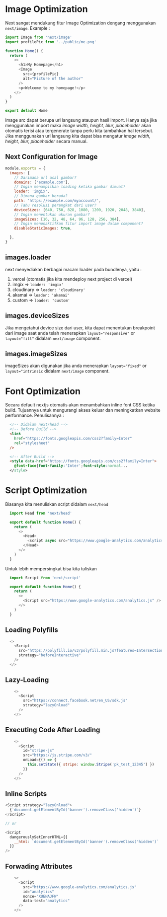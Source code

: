 # Image Optimization

Next sangat mendukung fitur Image Optimization dengang menggunakan `next/image`. Example :

```js
import Image from 'next/image'
import profilePic from '../public/me.png'

function Home() {
  return (
    <>
      <h1>My Homepage</h1>
      <Image
        src={profilePic}
        alt="Picture of the author"
      />
      <p>Welcome to my homepage!</p>
    </>
  )
}

export default Home
```

Image src dapat berupa url langsung ataupun hasil import. Hanya saja jika menggunakan import maka *image width, height, blur, placeholder* akan otomatis terisi atau tergenerate tanpa perlu kita tambahkan hal tersebut. Jika menggunakan url langsung kita dapat bisa mengatur *image width, height, blur, placeholder* secara manual.


## Next Configuration for Image

```js
module.exports = {
  images: {
    // Darimana url asal gambar?
    domains: ['example.com'],
    // Ingin menampilkan loading ketika gambar dimuat?
    loader: 'imgix',
    // Dimana gambar berada?
    path: 'https://example.com/myaccount/',
    // Tahu resolusi perangkat dari user?
    deviceSizes: [640, 750, 828, 1080, 1200, 1920, 2048, 3840],
    // Ingin menentukan ukuran gambar?
    imageSizes: [16, 32, 48, 64, 96, 128, 256, 384],
    // Ingin menonaktifkan fitur import image dalam component?
    disableStaticImages: true,

  },
}
```
## images.loader

next menyediakan berbagai macam loader pada bundlenya, yaitu :
1. vercel (otomatis jika kita mendeploy next project di vercel)
2. imgix => `loader: 'imgix'`
3. cloudinary => `loader: 'cloudinary'`
4. akamai => `loader: 'akamai'`
5. custom => `loader: 'custom'`

## images.deviceSizes

Jika mengetahui device size dari user, kita dapat menentukan breakpoint dari image saat anda telah menerapkan `layout="responsive"` or `layout="fill"` didalam `next/image` component.

## images.imageSizes

imageSizes akan digunakan jika anda menerapkan `layout="fixed"` or `layout="intrinsic` didalam `next/image` component.


# Font Optimization

Secara default nextjs otomatis akan menambahkan inline font CSS ketika build. Tujuannya untuk mengurangi akses keluar dan meningkatkan website performance. Penulisannya :

```html
  <!-- Didalam next/head -->
  <!-- Before Build -->
  <link
    href="https://fonts.googleapis.com/css2?family=Inter"
    rel="stylesheet"
  />

  <!-- After Build -->
  <style data-href="https://fonts.googleapis.com/css2?family=Inter">
    @font-face{font-family:'Inter';font-style:normal...
  </style>
```

# Script Optimization

Biasanya kita menuliskan script didalam `next/head`

```js
  import Head from 'next/head'

  export default function Home() {
    return (
      <>
        <Head>
          <script async src="https://www.google-analytics.com/analytics.js" />
        </Head>
      </>
    )
  }
```

Untuk lebih mempersingkat bisa kita tuliskan 

```js
  import Script from 'next/script'

  export default function Home() {
    return (
      <>
        <Script src="https://www.google-analytics.com/analytics.js" />
      </>
    )
  }
```

## Loading Polyfills

```js
  <>
    <Script
      src="https://polyfill.io/v3/polyfill.min.js?features=IntersectionObserverEntry%2CIntersectionObserver"
      strategy="beforeInteractive"
    />
  </>
```

## Lazy-Loading


```js
    <>
      <Script
        src="https://connect.facebook.net/en_US/sdk.js"
        strategy="lazyOnload"
      />
    </>
```

## Executing Code After Loading 

```js
    <>
      <Script
        id="stripe-js"
        src="https://js.stripe.com/v3/"
        onLoad={() => {
          this.setState({ stripe: window.Stripe('pk_test_12345') })
        }}
      />
    </>
```

## Inline Scripts

```js
<Script strategy="lazyOnload">
  {`document.getElementById('banner').removeClass('hidden')`}
</Script>

// or

<Script
  dangerouslySetInnerHTML={{
    __html: `document.getElementById('banner').removeClass('hidden')`
  }}
/>
```

## Forwading Attributes

```js
    <>
      <Script
        src="https://www.google-analytics.com/analytics.js"
        id="analytics"
        nonce="XUENAJFW"
        data-test="analytics"
      />
    </>
```